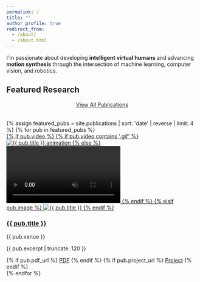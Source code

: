 ```yaml
---
permalink: /
title: ""
author_profile: true
redirect_from: 
  - /about/
  - /about.html
---
```


I'm passionate about developing **intelligent virtual humans** and advancing **motion synthesis** through the intersection of machine learning, computer vision, and robotics.

## Featured Research

<div style="text-align: center; margin-bottom: 2rem;">
  <a href="{{ '/publications/' | prepend: base_path }}" class="btn btn--large btn--primary">View All Publications</a>
</div>

<div class="featured-publications">
{% assign featured_pubs = site.publications | sort: 'date' | reverse | limit: 4 %}
{% for pub in featured_pubs %}
  <div class="featured-pub">
    <div class="featured-pub__media">
      <a href="{{ pub.url | prepend: base_path }}">
        {% if pub.video %}
          {% if pub.video contains '.gif' %}
            <img src="{{ pub.video | prepend: base_path }}" alt="{{ pub.title }} animation" class="featured-pub__video">
          {% else %}
            <video autoplay muted loop playsinline preload="auto" class="featured-pub__video">
              <source src="{{ pub.video | prepend: base_path }}" type="video/mp4">
            </video>
          {% endif %}
        {% elsif pub.image %}
          <img src="{{ pub.image | prepend: base_path }}" alt="{{ pub.title }}" class="featured-pub__video">
        {% endif %}
      </a>
    </div>
    <div class="featured-pub__content">
      <h3 class="featured-pub__title">
        <a href="{{ pub.url | prepend: base_path }}">{{ pub.title }}</a>
      </h3>
      <p class="featured-pub__venue">{{ pub.venue }}</p>
      <p class="featured-pub__excerpt">{{ pub.excerpt | truncate: 120 }}</p>
      <div class="featured-pub__links">
        {% if pub.pdf_url %}
          <a href="{{ pub.pdf_url }}" class="btn btn--small btn--primary">PDF</a>
        {% endif %}
        {% if pub.project_url %}
          <a href="{{ pub.project_url }}" class="btn btn--small btn--info">Project</a>
        {% endif %}
      </div>
    </div>
  </div>
{% endfor %}
</div>